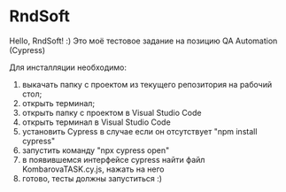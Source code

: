 # RndSoft

Hello, RndSoft! :) 
Это моё тестовое задание на позицию QA Automation (Cypress)

Для инсталляции необходимо:
1. выкачать папку с проектом из текущего репозитория на рабочий стол;
2. открыть терминал;
4. открыть папку с проектом в Visual Studio Code
5. открыть терминал в Visual Studio Code
6. установить Cypress в случае если он отсутствует "npm install cypress"
7. запустить команду "npx cypress open"
8. в появившемся интерфейсе cypress найти файл KombarovaTASK.cy.js, нажать на него
9. готово, тесты должны запуститься :)


